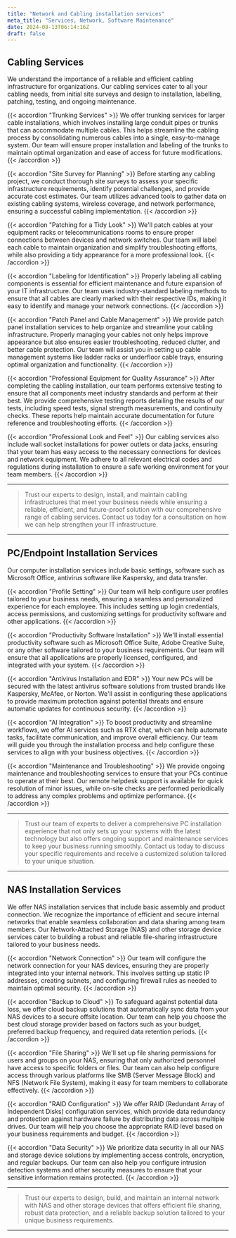 ```yaml
---
title: "Network and Cabling installation services"
meta_title: "Services, Network, Software Maintenance"
date: 2024-08-13T06:14:16Z
draft: false
---
```

## Cabling Services

We understand the importance of a reliable and efficient cabling infrastructure for organizations. Our cabling services cater to all your cabling needs, from initial site surveys and design to installation, labelling, patching, testing, and ongoing maintenance.

{{< accordion "Trunking Services" >}}
We offer trunking services for larger cable installations, which involves installing large conduit pipes or trunks that can accommodate multiple cables. This helps streamline the cabling process by consolidating numerous cables into a single, easy-to-manage system. Our team will ensure proper installation and labeling of the trunks to maintain optimal organization and ease of access for future modifications.
{{< /accordion >}}

{{< accordion "Site Survey for Planning" >}}
Before starting any cabling project, we conduct thorough site surveys to assess your specific infrastructure requirements, identify potential challenges, and provide accurate cost estimates. Our team utilizes advanced tools to gather data on existing cabling systems, wireless coverage, and network performance, ensuring a successful cabling implementation.
{{< /accordion >}}

{{< accordion "Patching for a Tidy Look" >}}
We'll patch cables at your equipment racks or telecommunications rooms to ensure proper connections between devices and network switches. Our team will label each cable to maintain organization and simplify troubleshooting efforts, while also providing a tidy appearance for a more professional look.
{{< /accordion >}}

{{< accordion "Labeling for Identification" >}}
Properly labeling all cabling components is essential for efficient maintenance and future expansion of your IT infrastructure. Our team uses industry-standard labeling methods to ensure that all cables are clearly marked with their respective IDs, making it easy to identify and manage your network connections.
{{< /accordion >}}

{{< accordion "Patch Panel and Cable Management" >}}
We provide patch panel installation services to help organize and streamline your cabling infrastructure. Properly managing your cables not only helps improve appearance but also ensures easier troubleshooting, reduced clutter, and better cable protection. Our team will assist you in setting up cable management systems like ladder racks or underfloor cable trays, ensuring optimal organization and functionality.
{{< /accordion >}}

{{< accordion "Professional Equipment for Quality Assurance" >}}
After completing the cabling installation, our team performs extensive testing to ensure that all components meet industry standards and perform at their best. We provide comprehensive testing reports detailing the results of our tests, including speed tests, signal strength measurements, and continuity checks. These reports help maintain accurate documentation for future reference and troubleshooting efforts.
{{< /accordion >}}

{{< accordion "Professional Look and Feel" >}}
Our cabling services also include wall socket installations for power outlets or data jacks, ensuring that your team has easy access to the necessary connections for devices and network equipment. We adhere to all relevant electrical codes and regulations during installation to ensure a safe working environment for your team members.
{{< /accordion >}}

<hr>

> Trust our experts to design, install, and maintain cabling infrastructures that meet your business needs while ensuring a reliable, efficient, and future-proof solution with our comprehensive range of cabling services. Contact us today for a consultation on how we can help strengthen your IT infrastructure.

<hr>

## PC/Endpoint Installation Services

Our computer installation services include basic settings, software such as Microsoft Office, antivirus software like Kaspersky, and data transfer.

{{< accordion "Profile Setting" >}}
Our team will help configure user profiles tailored to your business needs, ensuring a seamless and personalized experience for each employee. This includes setting up login credentials, access permissions, and customizing settings for productivity software and other applications.
{{< /accordion >}}

{{< accordion "Productivity Software Installation" >}}
We'll install essential productivity software such as Microsoft Office Suite, Adobe Creative Suite, or any other software tailored to your business requirements. Our team will ensure that all applications are properly licensed, configured, and integrated with your system.
{{< /accordion >}}

{{< accordion "Antivirus Installation and EDR" >}}
Your new PCs will be secured with the latest antivirus software solutions from trusted brands like Kaspersky, McAfee, or Norton. We'll assist in configuring these applications to provide maximum protection against potential threats and ensure automatic updates for continuous security.
{{< /accordion >}}

{{< accordion "AI Integration" >}}
To boost productivity and streamline workflows, we offer AI services such as RTX chat, which can help automate tasks, facilitate communication, and improve overall efficiency. Our team will guide you through the installation process and help configure these services to align with your business objectives.
{{< /accordion >}}

{{< accordion "Maintenance and Troubleshooting" >}}
We provide ongoing maintenance and troubleshooting services to ensure that your PCs continue to operate at their best. Our remote helpdesk support is available for quick resolution of minor issues, while on-site checks are performed periodically to address any complex problems and optimize performance.
{{< /accordion >}}

<hr>

> Trust our team of experts to deliver a comprehensive PC installation experience that not only sets up your systems with the latest technology but also offers ongoing support and maintenance services to keep your business running smoothly. Contact us today to discuss your specific requirements and receive a customized solution tailored to your unique situation.

<hr>

## NAS Installation Services

We offer NAS installation services that include basic assembly and product connection. We recognize the importance of efficient and secure internal networks that enable seamless collaboration and data sharing among team members. Our Network-Attached Storage (NAS) and other storage device services cater to building a robust and reliable file-sharing infrastructure tailored to your business needs.

{{< accordion "Network Connection" >}}
Our team will configure the network connection for your NAS devices, ensuring they are properly integrated into your internal network. This involves setting up static IP addresses, creating subnets, and configuring firewall rules as needed to maintain optimal security.
{{< /accordion >}}

{{< accordion "Backup to Cloud" >}}
To safeguard against potential data loss, we offer cloud backup solutions that automatically sync data from your NAS devices to a secure offsite location. Our team can help you choose the best cloud storage provider based on factors such as your budget, preferred backup frequency, and required data retention periods.
{{< /accordion >}}

{{< accordion "File Sharing" >}}
We'll set up file sharing permissions for users and groups on your NAS, ensuring that only authorized personnel have access to specific folders or files. Our team can also help configure access through various platforms like SMB (Server Message Block) and NFS (Network File System), making it easy for team members to collaborate effectively.
{{< /accordion >}}

{{< accordion "RAID Configuration" >}}
We offer RAID (Redundant Array of Independent Disks) configuration services, which provide data redundancy and protection against hardware failure by distributing data across multiple drives. Our team will help you choose the appropriate RAID level based on your business requirements and budget.
{{< /accordion >}}

{{< accordion "Data Security" >}}
We prioritize data security in all our NAS and storage device solutions by implementing access controls, encryption, and regular backups. Our team can also help you configure intrusion detection systems and other security measures to ensure that your sensitive information remains protected.
{{< /accordion >}}

<hr>

> Trust our experts to design, build, and maintain an internal network with NAS and other storage devices that offers efficient file sharing, robust data protection, and a reliable backup solution tailored to your unique business requirements.
<hr>
